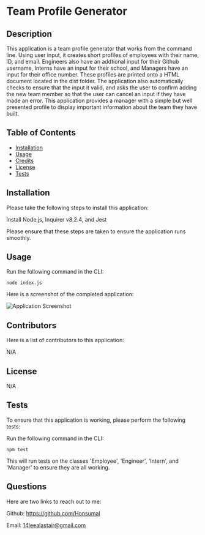 # Team Profile Generator

## Description

This application is a team profile generator that works from the command line. Using user input, it creates short profiles of employees with their name, ID, and email. Engineers also have an addtional input for their Github username, Interns have an input for their school, and Managers have an input for their office number. These profiles are printed onto a HTML document located in the dist folder. The application also automatically checks to ensure that the input it valid, and asks the user to confirm adding the new team member so that the user can cancel an input if they have made an error. This application provides a manager with a simple but well presented profile to display important information about the team they have built.

## Table of Contents

- [Installation](#installation)
- [Usage](#usage)
- [Credits](#credits)
- [License](#license)
- [Tests](#tests)

## Installation

Please take the following steps to install this application:

Install Node.js, Inquirer v8.2.4, and Jest

Please ensure that these steps are taken to ensure the application runs smoothly.

## Usage

Run the following command in the CLI:

 ``` node index.js ```

Here is a screenshot of the completed application:

![Application Screenshot](assets/images/finished-webpage.png)

## Contributors

Here is a list of contributors to this application:

N/A

## License

N/A

## Tests

To ensure that this application is working, please perform the following tests:

Run the following command in the CLI:

``` npm test ```

This will run tests on the classes 'Employee', 'Engineer', 'Intern', and 'Manager' to ensure they are all working.

## Questions

Here are two links to reach out to me:

Github: https://github.com/Honsumal

Email: 14leealastair@gmail.com


